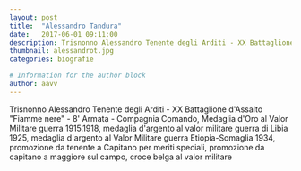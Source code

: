 ```yaml
---
layout: post
title:  "Alessandro Tandura"
date:   2017-06-01 09:11:00
description: Trisnonno Alessandro Tenente degli Arditi - XX Battaglione d'Assalto "Fiamme nere" - 8' Armata - Compagnia Comando
thumbnail: alessandrot.jpg
categories: biografie

# Information for the author block
author: aavv
---
```



Trisnonno Alessandro Tenente degli Arditi - XX Battaglione d'Assalto "Fiamme nere" - 8' Armata - Compagnia Comando,
Medaglia d'Oro al Valor Militare guerra 1915.1918, medaglia d'argento al valor militare guerra di Libia 1925,
medaglia d'argento al Valor Militare guerra Etiopia-Somaglia 1934,
promozione da tenente a Capitano per meriti speciali,
promozione da capitano a maggiore sul campo, croce belga al valor militare